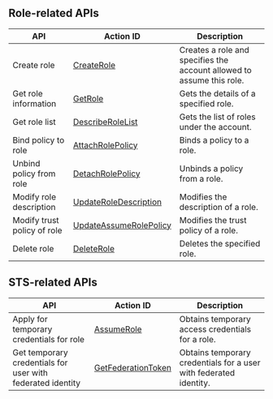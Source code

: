 ## Role-related APIs

| API | Action ID | Description |
| ------------ | ------------ | ------------ |
| Create role | [CreateRole](/document/product/598/13886) | Creates a role and specifies the account allowed to assume this role. |
| Get role information | [GetRole](/document/product/598/13888) | Gets the details of a specified role. |
| Get role list | [DescribeRoleList](/document/product/598/13887) | Gets the list of roles under the account. |
| Bind policy to role | [AttachRolePolicy](/document/product/598/13889) | Binds a policy to a role. |
| Unbind policy from role | [DetachRolePolicy](/document/product/598/13890) | Unbinds a policy from a role. |
| Modify role description | [UpdateRoleDescription](/document/product/598/13891) | Modifies the description of a role. |
| Modify trust policy of role | [UpdateAssumeRolePolicy](/document/product/598/13892) | Modifies the trust policy of a role. |
| Delete role | [DeleteRole](/document/product/598/13893) | Deletes the specified role. |

## STS-related APIs

| API | Action ID | Description |
| ------------ | ------------ | ------------ |
| Apply for temporary credentials for role | [AssumeRole](/document/product/598/13895) | Obtains temporary access credentials for a role. |
| Get temporary credentials for user with federated identity | [GetFederationToken](/document/product/598/13896) | Obtains temporary credentials for a user with federated identity. |


